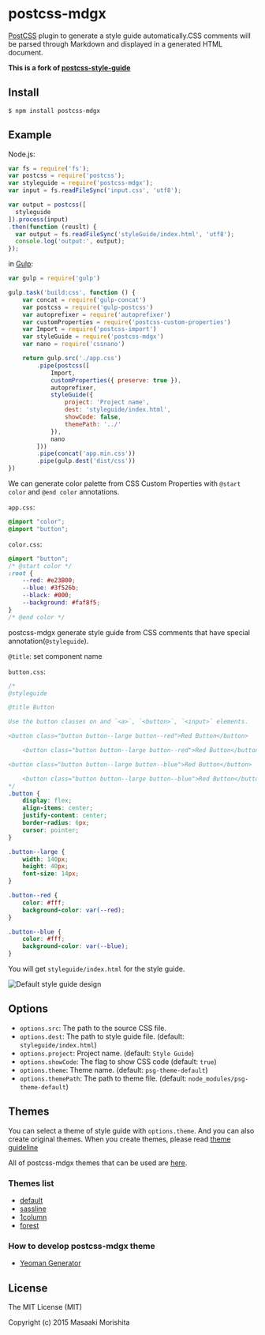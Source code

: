 # postcss-mdgx
[PostCSS](https://github.com/postcss/postcss) plugin to generate a style guide automatically.CSS comments will be parsed through Markdown and displayed in a generated HTML document.


**This is a fork of [postcss-style-guide](https://github.com/morishitter/postcss-style-guide)**


## Install

```shell
$ npm install postcss-mdgx
```

## Example

Node.js:

```js
var fs = require('fs');
var postcss = require('postcss');
var styleguide = require('postcss-mdgx');
var input = fs.readFileSync('input.css', 'utf8');

var output = postcss([
  styleguide
]).process(input)
.then(function (reuslt) {
  var output = fs.readFileSync('styleGuide/index.html', 'utf8');
  console.log('output:', output);
});
```

in [Gulp](https://github.com/gulpjs/gulp):

```js
var gulp = require('gulp')

gulp.task('build:css', function () {
    var concat = require('gulp-concat')
    var postcss = require('gulp-postcss')
    var autoprefixer = require('autoprefixer')
    var customProperties = require('postcss-custom-properties')
    var Import = require('postcss-import')
    var styleGuide = require('postcss-mdgx')
    var nano = require('cssnano')

    return gulp.src('./app.css')
        .pipe(postcss([
            Import,
            customProperties({ preserve: true }),
            autoprefixer,
            styleGuide({
                project: 'Project name',
                dest: 'styleguide/index.html',
                showCode: false,
                themePath: '../'
            }),
            nano
        ]))
        .pipe(concat('app.min.css'))
        .pipe(gulp.dest('dist/css'))
})
```

We can generate color palette from CSS Custom Properties with `@start color` and `@end color` annotations.

`app.css`:

```css
@import "color";
@import "button";
```

`color.css`:

```css
@import "button";
/* @start color */
:root {
    --red: #e23B00;
    --blue: #3f526b;
    --black: #000;
    --background: #faf8f5;
}
/* @end color */
```

postcss-mdgx generate style guide from CSS comments that have special annotation(`@styleguide`).

`@title`: set component name

`button.css`:

```css
/*
@styleguide

@title Button

Use the button classes on and `<a>`, `<button>`, `<input>` elements.

<button class="button button--large button--red">Red Button</button>

    <button class="button button--large button--red">Red Button</button>

<button class="button button--large button--blue">Red Button</button>

    <button class="button button--large button--blue">Red Button</button>
*/
.button {
    display: flex;
    align-items: center;
    justify-content: center;
    border-radius: 6px;
    cursor: pointer;
}

.button--large {
    width: 140px;
    height: 40px;
    font-size: 14px;
}

.button--red {
    color: #fff;
    background-color: var(--red);
}

.button--blue {
    color: #fff;
    background-color: var(--blue);
}
```

You will get `styleguide/index.html` for the style guide.

![Default style guide design](./style-guide-default.png)


## Options

- `options.src`: The path to the source CSS file.
- `options.dest`: The path to style guide file. (default: `styleguide/index.html`)
- `options.project`: Project name. (default: `Style Guide`)
- `options.showCode`: The flag to show CSS code (default: `true`)
- `options.theme`: Theme name. (default: `psg-theme-default`)
- `options.themePath`: The path to theme file. (default: `node_modules/psg-theme-default`)

## Themes

You can select a theme of style guide with `options.theme`.
And you can also create original themes.
When you create themes, please read [theme guideline](https://github.com/morishitter/postcss-mdgx/blob/master/docs/theme-guideline.md)

All of postcss-mdgx themes that can be used are [here](https://www.npmjs.com/search?q=psg-theme).

### Themes list

- [default](https://github.com/morishitter/psg-theme-default)
- [sassline](https://github.com/sotayamashita/psg-theme-sassline)
- [1column](https://github.com/seka/psg-theme-1column)
- [forest](https://github.com/morishitter/psg-theme-forest)

### How to develop postcss-mdgx theme

- [Yeoman Generator](https://github.com/sotayamashita/generator-psg-theme)

## License

The MIT License (MIT)

Copyright (c) 2015 Masaaki Morishita
